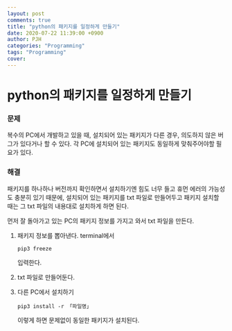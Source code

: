 ```yaml
---
layout: post
comments: true
title: "python의 패키지를 일정하게 만들기"
date: 2020-07-22 11:39:00 +0900
author: PJH
categories: "Programming"
tags: "Programming"
cover:
---
```


<h1>
python의 패키지를 일정하게 만들기
</h1>

### 문제

복수의 PC에서 개발하고 있을 때, 설치되어 있는 패키지가 다른 경우, 의도하지 않은 버그가 있다거나 할 수 있다. 각 PC에 설치되어 있는 패키지도 동일하게 맞춰주어야할 필요가 있다.

### 해결

패키지를 하나하나 버전까지 확인하면서 설치하기엔 힘도 너무 들고 휴먼 에러의 가능성도 충분히 있기 때문에, 설치되어 있는 패키지를 txt 파일로 만들어두고 패키지 설치할 때는 그 txt 파일의 내용대로 설치하게 하면 된다.

먼저 잘 돌아가고 있는 PC의 패키지 정보를 가지고 와서 txt 파일을 만든다.

1. 패키지 정보를 뽑아낸다.
   terminal에서
    ```
    pip3 freeze
    ```
    입력한다.

1. txt 파일로 만들어둔다.
1. 다른 PC에서 설치하기
    ```
    pip3 install -r 「파일명」
    ```
    이렇게 하면 문제없이 동일한 패키지가 설치된다.

